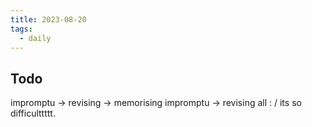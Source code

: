 ```yaml
---
title: 2023-08-20
tags:
  - daily
---
```


## Todo

impromptu -> revising -> memorising impromptu -> revising all
: / its so difficulttttt.
